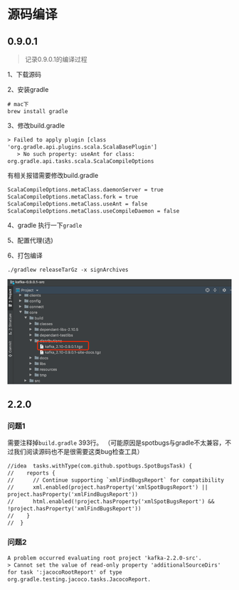 # 源码编译

## 0.9.0.1
> 记录0.9.0.1的编译过程

1、下载源码

2、安装gradle
```shell script
# mac下
brew install gradle
```
3、修改build.gradle
```log
> Failed to apply plugin [class 'org.gradle.api.plugins.scala.ScalaBasePlugin']  
   > No such property: useAnt for class: org.gradle.api.tasks.scala.ScalaCompileOptions
```
有相关报错需要修改build.gradle
```
ScalaCompileOptions.metaClass.daemonServer = true  
ScalaCompileOptions.metaClass.fork = true  
ScalaCompileOptions.metaClass.useAnt = false  
ScalaCompileOptions.metaClass.useCompileDaemon = false
```
4、gradle
执行一下`gradle`

5、配置代理(选)

6、打包编译
```shell script
./gradlew releaseTarGz -x signArchives
```
![](img/源码搭建_images/a9886901.png)

## 2.2.0
### 问题1
需要注释掉`build.gradle` 393行。 
（可能原因是spotbugs与gradle不太兼容，不过我们阅读源码也不是很需要这类bug检查工具）
```text
//idea  tasks.withType(com.github.spotbugs.SpotBugsTask) {
//    reports {
//      // Continue supporting `xmlFindBugsReport` for compatibility
//      xml.enabled(project.hasProperty('xmlSpotBugsReport') || project.hasProperty('xmlFindBugsReport'))
//      html.enabled(!project.hasProperty('xmlSpotBugsReport') && !project.hasProperty('xmlFindBugsReport'))
//    }
//  }
```

### 问题2
```shell script
A problem occurred evaluating root project 'kafka-2.2.0-src'.
> Cannot set the value of read-only property 'additionalSourceDirs' for task ':jacocoRootReport' of type org.gradle.testing.jacoco.tasks.JacocoReport.
```
